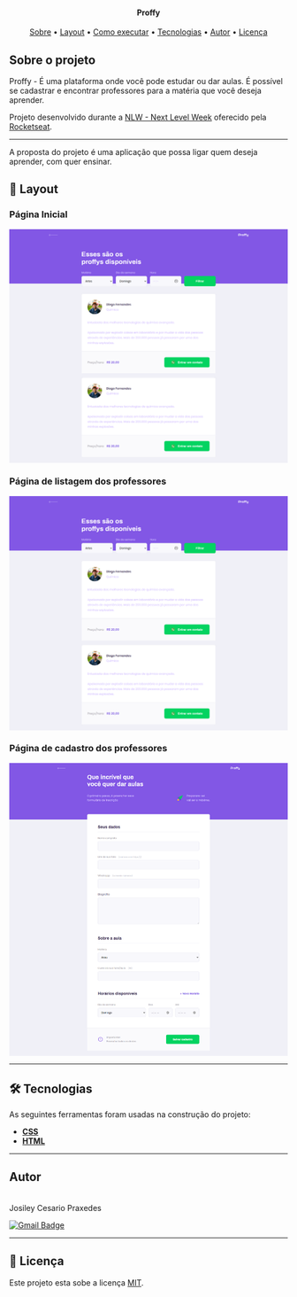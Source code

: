 <h4 align="center"> 
	Proffy
</h4>

<p align="center">
	<a href="#-sobre-o-projeto">Sobre</a> •
	<a href="#-layout">Layout</a> • 
 	<a href="#-como-executar-o-projeto">Como executar</a> • 
  <a href="#-tecnologias">Tecnologias</a> • 
 	<a href="#-autor">Autor</a> • 
 	<a href="#user-content--licença">Licença</a>
</p>


## Sobre o projeto

 Proffy - É uma plataforma onde você pode estudar ou dar aulas. É possível se cadastrar e encontrar professores para a matéria que você deseja aprender. 

Projeto desenvolvido durante a [NLW - Next Level Week](https://nextlevelweek.com/) oferecido pela [Rocketseat](https://rocketseat.com.br/).

---

A proposta do projeto é uma aplicação que possa ligar quem deseja aprender, com quer ensinar. 

## 🎨 Layout

### Página Inicial

<p align="center" style="display: flex; align-items: flex-start; justify-content: center;">
  	<img alt="Página inicial" src="/.github/screenshots/study.png" width="100%">
</p>

###  Página de listagem dos professores

<p align="center" style="display: flex; align-items: flex-start; justify-content: center;">
  	<img alt="Página de listagem dos professores" src="/.github/screenshots/study.png" width="100%">
</p>

###  Página de cadastro dos professores

<p align="center" style="display: flex; align-items: flex-start; justify-content: center;">
  	<img alt="Página de cadastro dos professores" src="/.github/screenshots/give-classes.png" width="100%">
</p>

---

## 🛠 Tecnologias

As seguintes ferramentas foram usadas na construção do projeto:

- **[CSS](https://developer.mozilla.org/pt-BR/docs/Web/CSS)**
- **[HTML](https://developer.mozilla.org/pt-BR/docs/Web/HTML)**

---

## Autor
 <br />
  Josiley Cesario Praxedes
 <br />

[![Gmail Badge](https://img.shields.io/badge/-josileycpraxedes@gmail.com-black?style=flat-square&logo=Gmail&logoColor=white&link=mailto:josileycpraxedes@gmail.com)](mailto:josileycpraxedes@gmail.com)

---

## 📝 Licença

Este projeto esta sobe a licença [MIT](./LICENSE.md).
